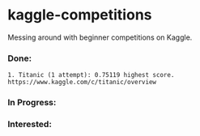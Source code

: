 # kaggle-competitions
Messing around with beginner competitions on Kaggle.

### Done:
    1. Titanic (1 attempt): 0.75119 highest score. https://www.kaggle.com/c/titanic/overview
    
### In Progress:

### Interested:
